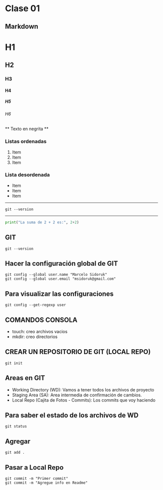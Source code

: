 # Clase 01

## Markdown

# H1
## H2
### H3
#### H4
##### H5
###### H6

** Texto en negrita **

### Listas ordenadas
1. Item
2. Item
3. Item

### Lista desordenada
* Item
* Item
* Item

---
    git --version
---

```py
print("La suma de 2 + 2 es:", 2+2)
```
## GIT
    git --version

## Hacer la configuración global de GIT

    git config --global user.name "Marcelo Sidoruk"
    git config --global user.email "msidoruk@gmail.com"

## Para visualizar las configuraciones
    git config --get-regexp user
## COMANDOS CONSOLA
* touch: creo archivos vacios
* mkdir: creo directorios

## CREAR UN REPOSITORIO DE GIT (LOCAL REPO)
    git init

## Areas en GIT
* Working Directory (WD): Vamos a tener todos los archivos de proyecto
* Staging Area (SA): Area intermedia de confirmación de cambios.
* Local Repo (Cajita de Fotos - Commits): Los commits que voy haciendo

 ## Para saber el estado de los archivos de WD
    git status

## Agregar 
    git add .

## Pasar a Local Repo
    git commit -m "Primer commit"
    git commit -m "Agregue info en Readme"
    